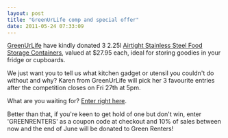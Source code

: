 ```yaml
---
layout: post
title: "GreenUrLife comp and special offer"
date: 2011-05-24 07:33:09
---
```


<a href="http://www.greenurlife.com.au/" target="_blank">GreenUrLife</a> have kindly donated 3 2.25l <a href="http://www.greenurlife.com.au/online-shop/stainless-steel/storage-containers/airtight-stainless-steel-food-storage-containers?vmcchk=1" target="_blank">Airtight Stainless Steel Food Storage Containers</a>, valued at $27.95 each, ideal for storing goodies in your fridge or cupboards.

We just want you to tell us what kitchen gadget or utensil you couldn't do without and why? Karen from GreenUrLife will pick her 3 favourite entries after the competition closes on Fri 27th at 5pm.

What are you waiting for? [Enter right here][1].

 [1]: /civicrm/profile/create?gid=23&reset=1

Better than that, if you're keen to get hold of one but don't win, enter 'GREENRENTERS' as a coupon code at checkout and 10% of sales between now and the end of June will be donated to Green Renters!